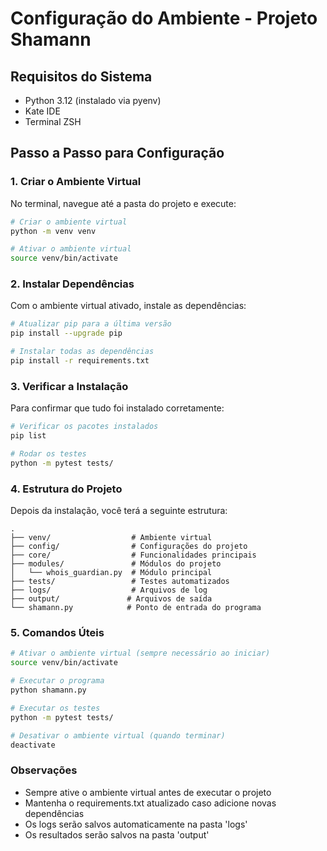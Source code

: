 # Configuração do Ambiente - Projeto Shamann

## Requisitos do Sistema
- Python 3.12 (instalado via pyenv)
- Kate IDE
- Terminal ZSH

## Passo a Passo para Configuração

### 1. Criar o Ambiente Virtual
No terminal, navegue até a pasta do projeto e execute:
```bash
# Criar o ambiente virtual
python -m venv venv

# Ativar o ambiente virtual
source venv/bin/activate
```

### 2. Instalar Dependências
Com o ambiente virtual ativado, instale as dependências:
```bash
# Atualizar pip para a última versão
pip install --upgrade pip

# Instalar todas as dependências
pip install -r requirements.txt
```

### 3. Verificar a Instalação
Para confirmar que tudo foi instalado corretamente:
```bash
# Verificar os pacotes instalados
pip list

# Rodar os testes
python -m pytest tests/
```

### 4. Estrutura do Projeto
Depois da instalação, você terá a seguinte estrutura:
```
.
├── venv/                  # Ambiente virtual
├── config/                # Configurações do projeto
├── core/                  # Funcionalidades principais
├── modules/               # Módulos do projeto
│   └── whois_guardian.py  # Módulo principal
├── tests/                 # Testes automatizados
├── logs/                  # Arquivos de log
├── output/               # Arquivos de saída
└── shamann.py            # Ponto de entrada do programa
```

### 5. Comandos Úteis
```bash
# Ativar o ambiente virtual (sempre necessário ao iniciar)
source venv/bin/activate

# Executar o programa
python shamann.py

# Executar os testes
python -m pytest tests/

# Desativar o ambiente virtual (quando terminar)
deactivate
```

### Observações
- Sempre ative o ambiente virtual antes de executar o projeto
- Mantenha o requirements.txt atualizado caso adicione novas dependências
- Os logs serão salvos automaticamente na pasta 'logs'
- Os resultados serão salvos na pasta 'output'
